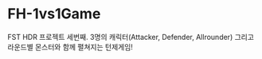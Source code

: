 # FH-1vs1Game
FST HDR 프로젝트 세번째. 3명의 캐릭터(Attacker, Defender, Allrounder) 그리고 라운드별 몬스터와 함께 펼쳐지는 턴제게임!
